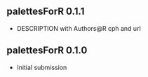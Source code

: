 ## palettesForR 0.1.1
* DESCRIPTION with Authors@R cph and url

## palettesForR 0.1.0
* Initial submission
